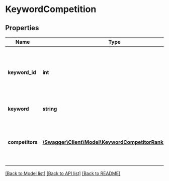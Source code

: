 # KeywordCompetition

## Properties
Name | Type | Description | Notes
------------ | ------------- | ------------- | -------------
**keyword_id** | **int** | The unique ID used to identify and reference the keyword in the SEOmonitor system. | [optional] 
**keyword** | **string** | The exact keyword phrase. | [optional] 
**competitors** | [**\Swagger\Client\Model\KeywordCompetitorRankingData[]**](KeywordCompetitorRankingData.md) | Parent field containing keyword ranking data for the requested competitors. | [optional] 

[[Back to Model list]](../../README.md#documentation-for-models) [[Back to API list]](../../README.md#documentation-for-api-endpoints) [[Back to README]](../../README.md)

